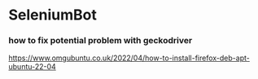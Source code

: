 # SeleniumBot


### how to fix potential problem with geckodriver

https://www.omgubuntu.co.uk/2022/04/how-to-install-firefox-deb-apt-ubuntu-22-04